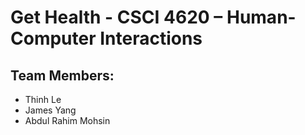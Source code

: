 # Get Health - CSCI 4620 – Human-Computer Interactions

## Team Members:

-   Thinh Le
-   James Yang
-   Abdul Rahim Mohsin
